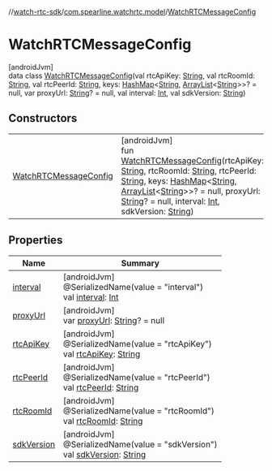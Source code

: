 //[watch-rtc-sdk](../../../index.md)/[com.spearline.watchrtc.model](../index.md)/[WatchRTCMessageConfig](index.md)

# WatchRTCMessageConfig

[androidJvm]\
data class [WatchRTCMessageConfig](index.md)(val rtcApiKey: [String](https://kotlinlang.org/api/latest/jvm/stdlib/kotlin/-string/index.html), val rtcRoomId: [String](https://kotlinlang.org/api/latest/jvm/stdlib/kotlin/-string/index.html), val rtcPeerId: [String](https://kotlinlang.org/api/latest/jvm/stdlib/kotlin/-string/index.html), keys: [HashMap](https://kotlinlang.org/api/latest/jvm/stdlib/kotlin.collections/-hash-map/index.html)&lt;[String](https://kotlinlang.org/api/latest/jvm/stdlib/kotlin/-string/index.html), [ArrayList](https://kotlinlang.org/api/latest/jvm/stdlib/kotlin.collections/-array-list/index.html)&lt;[String](https://kotlinlang.org/api/latest/jvm/stdlib/kotlin/-string/index.html)&gt;&gt;? = null, var proxyUrl: [String](https://kotlinlang.org/api/latest/jvm/stdlib/kotlin/-string/index.html)? = null, val interval: [Int](https://kotlinlang.org/api/latest/jvm/stdlib/kotlin/-int/index.html), val sdkVersion: [String](https://kotlinlang.org/api/latest/jvm/stdlib/kotlin/-string/index.html))

## Constructors

| | |
|---|---|
| [WatchRTCMessageConfig](-watch-r-t-c-message-config.md) | [androidJvm]<br>fun [WatchRTCMessageConfig](-watch-r-t-c-message-config.md)(rtcApiKey: [String](https://kotlinlang.org/api/latest/jvm/stdlib/kotlin/-string/index.html), rtcRoomId: [String](https://kotlinlang.org/api/latest/jvm/stdlib/kotlin/-string/index.html), rtcPeerId: [String](https://kotlinlang.org/api/latest/jvm/stdlib/kotlin/-string/index.html), keys: [HashMap](https://kotlinlang.org/api/latest/jvm/stdlib/kotlin.collections/-hash-map/index.html)&lt;[String](https://kotlinlang.org/api/latest/jvm/stdlib/kotlin/-string/index.html), [ArrayList](https://kotlinlang.org/api/latest/jvm/stdlib/kotlin.collections/-array-list/index.html)&lt;[String](https://kotlinlang.org/api/latest/jvm/stdlib/kotlin/-string/index.html)&gt;&gt;? = null, proxyUrl: [String](https://kotlinlang.org/api/latest/jvm/stdlib/kotlin/-string/index.html)? = null, interval: [Int](https://kotlinlang.org/api/latest/jvm/stdlib/kotlin/-int/index.html), sdkVersion: [String](https://kotlinlang.org/api/latest/jvm/stdlib/kotlin/-string/index.html)) |

## Properties

| Name | Summary |
|---|---|
| [interval](interval.md) | [androidJvm]<br>@SerializedName(value = &quot;interval&quot;)<br>val [interval](interval.md): [Int](https://kotlinlang.org/api/latest/jvm/stdlib/kotlin/-int/index.html) |
| [proxyUrl](proxy-url.md) | [androidJvm]<br>var [proxyUrl](proxy-url.md): [String](https://kotlinlang.org/api/latest/jvm/stdlib/kotlin/-string/index.html)? = null |
| [rtcApiKey](rtc-api-key.md) | [androidJvm]<br>@SerializedName(value = &quot;rtcApiKey&quot;)<br>val [rtcApiKey](rtc-api-key.md): [String](https://kotlinlang.org/api/latest/jvm/stdlib/kotlin/-string/index.html) |
| [rtcPeerId](rtc-peer-id.md) | [androidJvm]<br>@SerializedName(value = &quot;rtcPeerId&quot;)<br>val [rtcPeerId](rtc-peer-id.md): [String](https://kotlinlang.org/api/latest/jvm/stdlib/kotlin/-string/index.html) |
| [rtcRoomId](rtc-room-id.md) | [androidJvm]<br>@SerializedName(value = &quot;rtcRoomId&quot;)<br>val [rtcRoomId](rtc-room-id.md): [String](https://kotlinlang.org/api/latest/jvm/stdlib/kotlin/-string/index.html) |
| [sdkVersion](sdk-version.md) | [androidJvm]<br>@SerializedName(value = &quot;sdkVersion&quot;)<br>val [sdkVersion](sdk-version.md): [String](https://kotlinlang.org/api/latest/jvm/stdlib/kotlin/-string/index.html) |
